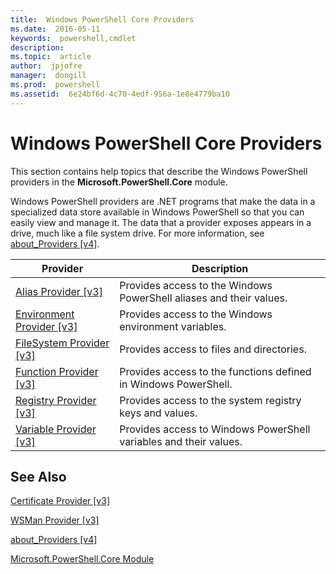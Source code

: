 ```yaml
---
title:  Windows PowerShell Core Providers
ms.date:  2016-05-11
keywords:  powershell,cmdlet
description:  
ms.topic:  article
author:  jpjofre
manager:  dongill
ms.prod:  powershell
ms.assetid:  6e24bf6d-4c70-4edf-956a-1e8e4779ba10
---
```


# Windows PowerShell Core Providers
This section contains help topics that describe the Windows PowerShell providers in the **Microsoft.PowerShell.Core** module.

Windows PowerShell providers are .NET programs that make the data in a specialized data store available in Windows PowerShell so that you can easily view and manage it. The data that a provider exposes appears in a drive, much like a file system drive. For more information, see [about_Providers [v4]](https://technet.microsoft.com/en-us/library/2d9b3f32-be78-49ad-a547-21231c803242).

|Provider|Description|
|------------|---------------|
|[Alias Provider [v3]](https://technet.microsoft.com/en-us/library/dce3f872-aeff-4eb2-8b38-876cd612fc29)|Provides access to the Windows PowerShell aliases and their values.|
|[Environment Provider [v3]](https://technet.microsoft.com/en-us/library/94fcd05d-e702-4706-9b7d-ad7e5fd0ec09)|Provides access to the Windows environment variables.|
|[FileSystem Provider [v3]](https://technet.microsoft.com/en-us/library/0e494537-dfdf-437a-8b27-c21e30aa1f9f)|Provides access to files and directories.|
|[Function Provider [v3]](https://technet.microsoft.com/en-us/library/7dfc92f4-9a88-4399-978d-6d5d224b3e76)|Provides access to the functions defined in Windows PowerShell.|
|[Registry Provider [v3]](https://technet.microsoft.com/en-us/library/d3c8013c-8caa-48d7-9feb-bfef0d95926e)|Provides access to the system registry keys and values.|
|[Variable Provider [v3]](https://technet.microsoft.com/en-us/library/78dbcbbd-7946-4b9b-b75b-146f247f821c)|Provides access to Windows PowerShell variables and their values.|

## See Also
[Certificate Provider [v3]](https://technet.microsoft.com/en-us/library/3f743541-d0c6-4670-809a-b16fb01f7c4d)

[WSMan Provider [v3]](https://technet.microsoft.com/en-us/library/4c3d8d36-4f7a-4211-996f-64110e4b2eb7)

[about_Providers [v4]](https://technet.microsoft.com/en-us/library/2d9b3f32-be78-49ad-a547-21231c803242)

[Microsoft.PowerShell.Core Module](Microsoft.PowerShell.Core-Module.md)

